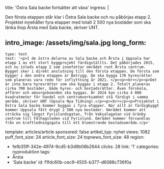 title: 'Östra Sala backe fortsätter att växa'
ingress: |
  <p>Den första etappen står klar i Östra Sala backe och nu påbörjas etapp 2. Projektet innehåller fyra etapper med totalt 2 500 nya bostäder som ska länka ihop Årsta med Sala backe, skriver UNT.
  </p>
  
intro_image: /assets/img/sala.jpg
long_form:
  -
    type: text
    text: '<p>I de östra delarna av Sala backe och Årsta i Uppsala har etapp 1 av ett stort byggprojekt färdigställts. Det påbörjades 2015, och nu inleds etapp 2 som innefattar området runt Årsta centrum. Bygget sker i direkt anslutning till den första etappen. De första som bygger i den andra etappen är Botrygg. De ska bygga 170 hyresrätter som planeras vara redo för inflyttning år 2021. </p><p><br></p><p>Det är inte bara hyresrätter som ska byggas i etapp 2. Totalt planeras cirka 700 bostäder, både hyres- och bostadsrätter. Även förskola, affärer och omsorgsboenden ska byggas. År 2024 kan cirka 4 000 kvadratmeter för handel och centrumverksamhet stå färdigt i samma område, skriver UNT (Upsala Nya Tidning).</p><p><br></p><p>Projektet i Östra Sala backe kommer byggas i fyra etapper. När allt är färdigbyggt kommer Uppsala fått drygt 2 500 nya bostäder. Området kommer att sträcka sig längst Fyrislundsgatan, från Vaksalagatan vid Gränby centrum till Fålhagsleden vid Fyrislund. Området kommer förvandlas från en kraftledningsgata till ett blomstrande bostadsområde.</p>'
template: articles/article
sponsored: false
artikel_typ: nyhet
views: 1082
puff_font_size: 24
article_font_size: 24
topnews_font_size: 48
region:
  - fefb35ff-342e-4974-9cd5-b3d9b06b2644
clicks: 28
link: '1'
categories: nyproduktion
tags:
  - Årsta
  - 'Sala backe'
id: f1fdc60b-cec9-4505-b377-d6088c736f0a
